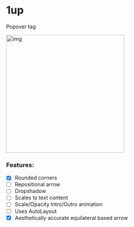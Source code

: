 # 1up
Popover tag


<img width="320" alt="img" src="https://github.com/stylekit/stylekit.github.io/blob/master/Screenshot 2018-12-26 at 16.01.34.png?raw=true">


### Features:
- [x] Rounded corners
- [ ] Repositional arrow
- [ ] Dropshadow
- [ ] Scales to text content
- [ ] Scale/Opacity Intro/Outro animation
- [ ] Uses AutoLayout
- [x] Aesthetically accurate equilateral based arrow
